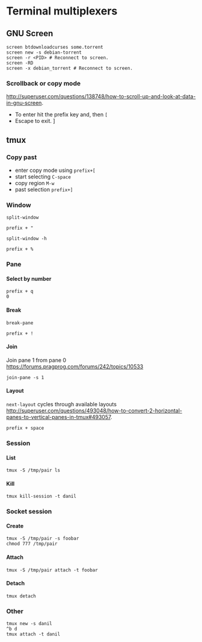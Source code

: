 <!-- -*- coding: utf-8; -*- -->

Terminal multiplexers
=====================

GNU Screen
----------

    screen btdownloadcurses some.torrent
    screen new -s debian-torrent
    screen -r <PID> # Reconnect to screen.
    screen -RD
    screen -x debian_torrent # Reconnect to screen.

### Scrollback or copy mode

<http://superuser.com/questions/138748/how-to-scroll-up-and-look-at-data-in-gnu-screen>.

* To enter hit the prefix key and, then `[`
* Escape to exit.
]

tmux
----

### Copy past

* enter copy mode using `prefix+[`
* start selecting `C-space`
* copy region `M-w`
* past selection `prefix+]`

### Window

`split-window`

    prefix + "

`split-window -h`

    prefix + %

### Pane

#### Select by number

    prefix + q
    0

#### Break

`break-pane`

    prefix + !

#### Join

Join pane 1 from pane 0 <https://forums.pragprog.com/forums/242/topics/10533>

    join-pane -s 1

#### Layout

`next-layout` cycles through available layouts
<http://superuser.com/questions/493048/how-to-convert-2-horizontal-panes-to-vertical-panes-in-tmux#493057>.

    prefix + space

### Session

#### List

    tmux -S /tmp/pair ls

#### Kill

    tmux kill-session -t danil

### Socket session

#### Create

    tmux -S /tmp/pair -s foobar
    chmod 777 /tmp/pair

#### Attach

    tmux -S /tmp/pair attach -t foobar

#### Detach

    tmux detach

### Other

    tmux new -s danil
    ^b d
    tmux attach -t danil
